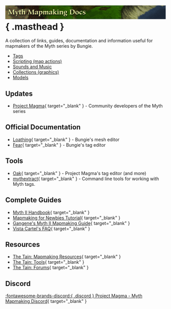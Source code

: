 # ![Myth Mapmaking Docs](masthead.png){ .masthead }

A collection of links, guides, documentation and information useful for mapmakers of the Myth series by Bungie.

* [Tags](tags.md)
* [Scripting (map actions)](scripting.md)
* [Sounds and Music](sounds.md)
* [Collections (graphics)](collections.md)
* [Models](models.md)

## Updates

* [Project Magma](https://projectmagma.net/){ target="_blank" } - Community developers of the Myth series

## Official Documentation

* [Loathing](https://projectmagma.net/downloads/myth2docs/loathing.html){ target="_blank" } - Bungie's mesh editor
* [Fear](https://projectmagma.net/downloads/myth2docs/fear.html){ target="_blank" } - Bungie's tag editor

## Tools

* [Oak](https://projectmagma.net/~melekor/oak/){ target="_blank" } - Project Magma's tag editor (and more)
* [mythextract](https://github.com/jwheare/mythextract){ target="_blank" } - Command line tools for working with Myth tags.

## Complete Guides

* [Myth II Handbook](https://tain.totalcodex.net/items/show/the-myth-ii-handbook){ target="_blank" }
* [Mapmaking for Newbies Tutorial](http://www.orderofhpak.com/Manuals/Guides/Mapmaking%20for%20Newbies%20Tutorial.pdf){ target="_blank" }
* [Gangene's Myth II Mapmaking Guide](https://web.archive.org/web/20001209122100fw_/http://people.atl.mediaone.net/gangrene/mapmake.htm){ target="_blank" }
* [Vista Cartel's FAQ](https://web.archive.org/web/20021009220249/http://vistacartel.com/myth/faq.html){ target="_blank" }

## Resources

* [The Tain: Mapmaking Resources](https://tain.totalcodex.net/mythii/mapmaking_resources){ target="_blank" }
* [The Tain: Tools](https://tain.totalcodex.net/mythii/tools){ target="_blank" }
* [The Tain: Forums](https://tain.totalcodex.net/forum/){ target="_blank" }

## Discord

[:fontawesome-brands-discord:{ .discord } Project Magma - Myth Mapmaking Discord](https://discord.gg/Smuv2tk5f6){ target="_blank" }
